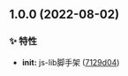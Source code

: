 

## 1.0.0 (2022-08-02)


### ✨ 特性

* **init:** js-lib脚手架 ([7129d04](https://github.com/Dissme/vite-vanilla-js-lib-starter/commit/7129d0413cf6910b7370dda0b6620657e7349e9d))